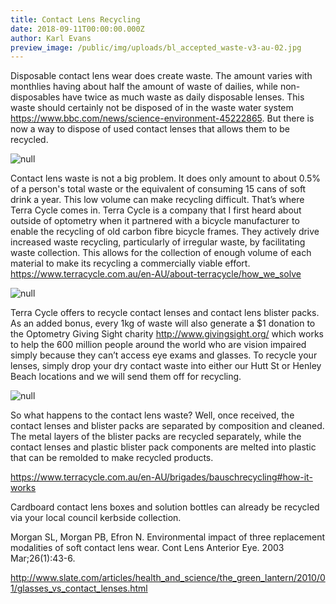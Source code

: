 ```yaml
---
title: Contact Lens Recycling
date: 2018-09-11T00:00:00.000Z
author: Karl Evans
preview_image: /public/img/uploads/bl_accepted_waste-v3-au-02.jpg
---
```

Disposable contact lens wear does create waste. The amount varies with monthlies having about half the amount of waste of dailies, while non-disposables have twice as much waste as daily disposable lenses. This waste should certainly not be disposed of in the waste water system  https://www.bbc.com/news/science-environment-45222865. But there is now a way to dispose of used contact lenses that allows them to be recycled. 

![null](/uploads/bl_accepted_waste-v3-au-02.jpg)

Contact lens waste is not a big problem. It does only amount to about 0.5% of a person's total waste or the equivalent of consuming 15 cans of soft drink a year. This low volume can make recycling difficult. That’s where Terra Cycle comes in. Terra Cycle is a company that I first heard about outside of optometry when it partnered with a bicycle manufacturer to enable the recycling of old carbon fibre bicycle frames. They actively drive increased waste recycling, particularly of irregular waste, by facilitating waste collection. This allows for the collection of enough volume of each material to make its recycling a commercially viable effort. https://www.terracycle.com.au/en-AU/about-terracycle/how_we_solve

![null](/uploads/optometry_giving_sight_logo.jpg)

Terra Cycle offers to recycle contact lenses and contact lens blister packs. As an added bonus, every 1kg of waste will also generate a $1 donation to the Optometry Giving Sight charity http://www.givingsight.org/ which works to help the 600 million people around the world who are vision impaired simply because they can’t access eye exams and glasses. To recycle your lenses, simply drop your dry contact waste into either our Hutt St or Henley Beach locations and we will send them off for recycling.

![null](/uploads/what_happens_to_the_waste.jpg)

So what happens to the contact lens waste? Well, once received, the contact lenses and blister packs are separated by composition and cleaned. The metal layers of the blister packs are recycled separately, while the contact lenses and plastic blister pack components are melted into plastic that can be remolded to make recycled products.

https://www.terracycle.com.au/en-AU/brigades/bauschrecycling#how-it-works

Cardboard contact lens boxes and solution bottles can already be recycled via your local council kerbside collection.

Morgan SL, Morgan PB, Efron N. Environmental impact of three replacement modalities of soft contact lens wear. Cont Lens Anterior Eye. 2003 Mar;26(1):43-6.

http://www.slate.com/articles/health_and_science/the_green_lantern/2010/01/glasses_vs_contact_lenses.html
